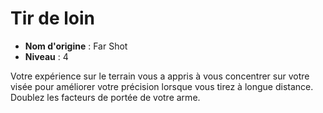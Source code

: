 # Tir de loin

 * **Nom d'origine** : Far Shot
 * **Niveau** : 4


<p>Votre expérience sur le terrain vous a appris à vous concentrer sur votre visée pour améliorer votre précision lorsque vous tirez à longue distance. Doublez les facteurs de portée de votre arme.</p>